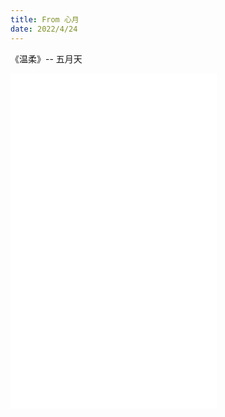 ```yaml
---
title: From 心月
date: 2022/4/24
---
```


《温柔》-- 五月天

<iframe frameborder="no" border="0" marginwidth="0" marginheight="0" width=330 height=86 src="//music.163.com/outchain/player?type=2&id=386538&auto=1&height=66"></iframe>

<div />

<iframe frameborder="no" border="0" marginwidth="0" marginheight="0" width=330 height=450 src="//music.163.com/outchain/player?type=0&id=544183753&auto=1&height=430"></iframe>
